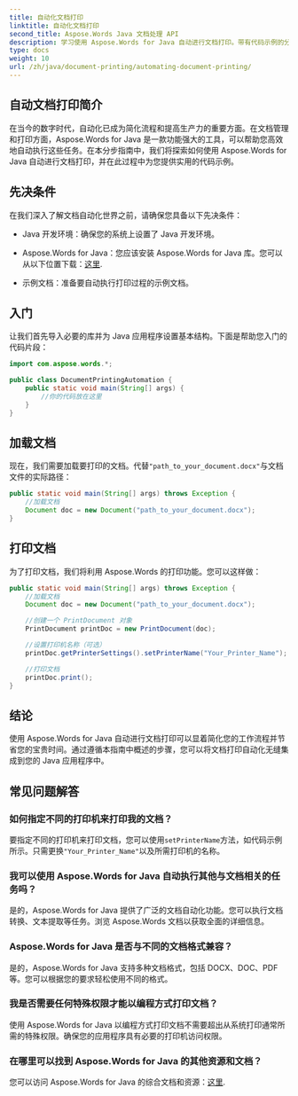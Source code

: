 ```yaml
---
title: 自动化文档打印
linktitle: 自动化文档打印
second_title: Aspose.Words Java 文档处理 API
description: 学习使用 Aspose.Words for Java 自动进行文档打印。带有代码示例的分步指南，可实现 Java 中的高效文档管理。
type: docs
weight: 10
url: /zh/java/document-printing/automating-document-printing/
---
```


## 自动文档打印简介

在当今的数字时代，自动化已成为简化流程和提高生产力的重要方面。在文档管理和打印方面，Aspose.Words for Java 是一款功能强大的工具，可以帮助您高效地自动执行这些任务。在本分步指南中，我们将探索如何使用 Aspose.Words for Java 自动进行文档打印，并在此过程中为您提供实用的代码示例。

## 先决条件

在我们深入了解文档自动化世界之前，请确保您具备以下先决条件：

- Java 开发环境：确保您的系统上设置了 Java 开发环境。

-  Aspose.Words for Java：您应该安装 Aspose.Words for Java 库。您可以从以下位置下载：[这里](https://releases.aspose.com/words/java/).

- 示例文档：准备要自动执行打印过程的示例文档。

## 入门

让我们首先导入必要的库并为 Java 应用程序设置基本结构。下面是帮助您入门的代码片段：

```java
import com.aspose.words.*;

public class DocumentPrintingAutomation {
    public static void main(String[] args) {
        //你的代码放在这里
    }
}
```

## 加载文档

现在，我们需要加载要打印的文档。代替`"path_to_your_document.docx"`与文档文件的实际路径：

```java
public static void main(String[] args) throws Exception {
    //加载文档
    Document doc = new Document("path_to_your_document.docx");
}
```

## 打印文档

为了打印文档，我们将利用 Aspose.Words 的打印功能。您可以这样做：

```java
public static void main(String[] args) throws Exception {
    //加载文档
    Document doc = new Document("path_to_your_document.docx");

    //创建一个 PrintDocument 对象
    PrintDocument printDoc = new PrintDocument(doc);

    //设置打印机名称（可选）
    printDoc.getPrinterSettings().setPrinterName("Your_Printer_Name");

    //打印文档
    printDoc.print();
}
```

## 结论

使用 Aspose.Words for Java 自动进行文档打印可以显着简化您的工作流程并节省您的宝贵时间。通过遵循本指南中概述的步骤，您可以将文档打印自动化无缝集成到您的 Java 应用程序中。

## 常见问题解答

### 如何指定不同的打印机来打印我的文档？

要指定不同的打印机来打印文档，您可以使用`setPrinterName`方法，如代码示例所示。只需更换`"Your_Printer_Name"`以及所需打印机的名称。

### 我可以使用 Aspose.Words for Java 自动执行其他与文档相关的任务吗？

是的，Aspose.Words for Java 提供了广泛的文档自动化功能。您可以执行文档转换、文本提取等任务。浏览 Aspose.Words 文档以获取全面的详细信息。

### Aspose.Words for Java 是否与不同的文档格式兼容？

是的，Aspose.Words for Java 支持多种文档格式，包括 DOCX、DOC、PDF 等。您可以根据您的要求轻松使用不同的格式。

### 我是否需要任何特殊权限才能以编程方式打印文档？

使用 Aspose.Words for Java 以编程方式打印文档不需要超出从系统打印通常所需的特殊权限。确保您的应用程序具有必要的打印机访问权限。

### 在哪里可以找到 Aspose.Words for Java 的其他资源和文档？

您可以访问 Aspose.Words for Java 的综合文档和资源：[这里](https://reference.aspose.com/words/java/).
